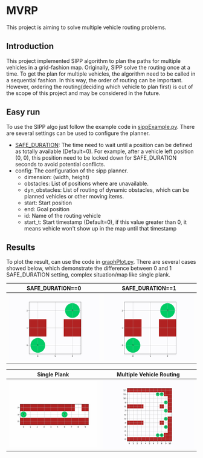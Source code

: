 # MVRP

This project is aiming to solve multiple vehicle routing problems.

## Introduction

This project implemented SIPP algorithm to plan the paths for multiple vehicles in a grid-fashion map.
Originally, SIPP solve the routing once at a time. To get the plan for multiple
vehicles, the algorithm need to be called in a sequential fashion. In this way, the
order of routing can be important. However, ordering the routing(deciding which vehicle to plan first) 
is out of the scope of this project and may be considered in the future.

## Easy run

To use the SIPP algo just follow the example code in [sippExample.py](/sippExample.py).
There are several settings can be used to configure the planner.

- [SAFE_DURATION](/sipp/constants.py): The time need to wait until a position can be defined as totally available (Default=0). 
For example, after a vehicle left position (0, 0), this position need to be locked down for SAFE_DURATION
seconds to avoid potential conflicts.
- config: The configuration of the sipp planner.
  - dimension: (width, height)
  - obstacles: List of positions where are unavailable.
  - dyn_obstacles: List of routing of dynamic obstacles, which can be planned vehicles or other moving items.
  - start: Start position
  - end: Goal position
  - id: Name of the routing vehicle
  - start_t: Start timestamp (Default=0), if this value greater than 0, it means vehicle won't show up in the map until that timestamp 

## Results

To plot the result, can use the code in [graphPlot.py](/sipp/graphPlot.py).
There are several cases showed below, which demonstrate the difference between 0 and 1 SAFE_DURATION setting, 
complex situation/map like single plank.

| SAFE_DURATION==0           | SAFE_DURATION==1           |
|----------------------------|----------------------------|
| ![0](/pic/svrp_0_safe.gif) | ![1](/pic/svrp_1_safe.gif) |


| Single Plank                  | Multiple Vehicle Routing    |
|-------------------------------|-----------------------------|
| ![0](/pic/svrp_sp_1_safe.gif) | ![1](/pic/mvrp_1_safe.gif)  |
